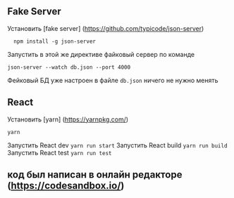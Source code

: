 ## Fake Server
Установить [fake server] (https://github.com/typicode/json-server)
```
  npm install -g json-server
```
Запустить в этой же директиве файковый сервер по команде 
```
json-server --watch db.json --port 4000
```
Фейковый БД уже настроен в файле ```db.json``` ничего не нужно менять

## React
Установить [yarn] (https://yarnpkg.com/)
```
yarn
```

Запустить React dev ```yarn run start```
Запустить React build ```yarn run build```
Запустить React test ```yarn run test```


## код был написан в онлайн редакторе (https://codesandbox.io/)
